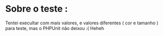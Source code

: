 # Sobre o teste :

Tentei execultar com mais valores, e valores diferentes ( cor e tamanho ) para teste, mas o PHPUnit não deixou :( Heheh